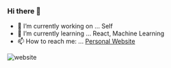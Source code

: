 ### Hi there 👋


- 🔭 I’m currently working on ... Self
- 🌱 I’m currently learning ... React, Machine Learning
- 📫 How to reach me: ... [Personal Website](https://ibrahim-kaiser.netlify.app/)

![website](https://github.com/ikReza/myBlog/blob/master/React/readme%20images/website.gif)
